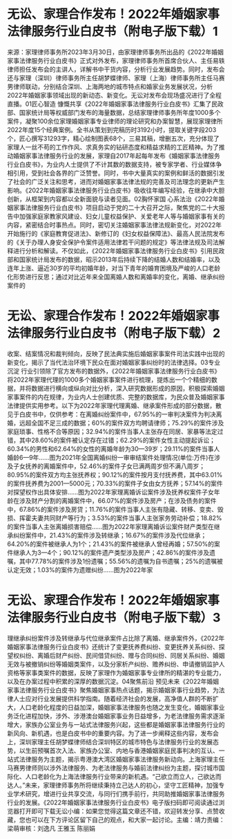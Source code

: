 # 无讼、家理合作发布！2022年婚姻家事法律服务行业白皮书（附电子版下载）1

来源：家理律师事务所2023年3月30日，由家理律师事务所出品的《2022年婚姻家事法律服务行业白皮书》正式对外发布，家理律师事务所首席合伙人、主任易轶律师担任发布会的主讲人，详解书中干货内容，分析行业发展趋势。同时，发布会还与家理（深圳）律师事务所主任胡梦蝶律师、家理（上海）律师事务所主任马赛男律师联动，分别结合深圳、上海两地的城市特点和婚家业务发展状况，分析2022年婚姻家事领域出现的新动态、新变化。无讼对发布会现场盛况进行了全程直播。01匠心智造 慷慨共享《2022年婚姻家事法律服务行业白皮书》汇集了民政部、国家统计局等权威部门发布的海量数据，总结家理律师事务所年度1000多个案件，凝聚100余位家理婚姻家事专业律师的理论研究和办案智慧，展现家理律所2022年度15个经典案例。全书从策划到完稿历时3192小时，提取关键字段203个，匠心撰写31293字，精心绘制图表68个，三易其稿，增删五次，充分体现了家理人一丝不苟的工作作风、求真务实的钻研态度和精益求精的工匠精神。为了推动婚姻家事法律服务行业的发展，家理自2017年起每年发布《婚姻家事法律服务行业白皮书》，为业内人士提供了不计其数的数据支持，被专家学者、行业媒体争相引用，受到社会各界的广泛赞誉。同时，书中大量真实的案例和鲜活的数据引发了社会的广泛关注和思考，进而对婚姻家事法律法规的完善及司法理念的更新产生影响。《2022年婚姻家事法律服务行业白皮书》吸收往年编写经验，在继承中大胆创新，从框架到内容都以全新面貌与读者见面。02胸怀家国 心系法治《2022年婚姻家事法律服务行业白皮书》项目启动于党的二十大召开之际，聚焦党的二十大报告中加强家庭家教家风建设、妇女儿童权益保护、关爱老年人等与婚姻家事有关的内容，紧密结合时事热点。同时，密切关注婚姻家事法律法规新变化，对2022年开始施行的《家庭教育促进法》、新修订的《妇女权益保障法》、最高人民法院发布的《关于办理人身安全保护令案件适用法律若干问题的规定》等法律法规及司法解释进行分析和解读。不仅如此，《2022年婚姻家事法律服务行业白皮书》引用民政部和国家统计局发布的数据，昭示2013年后持续下降的结婚人数和结婚率，以及连年上涨、逼近30岁的平均初婚年龄，对当下青年的婚育困境及严峻的人口老龄化形势进行反思；通过对比近年来全国离婚人数和离婚率的变化，离婚、继承纠纷案件的

# 无讼、家理合作发布！2022年婚姻家事法律服务行业白皮书（附电子版下载）2

收案、结案情况和裁判倾向，反映了民法典实施后婚姻家事案件司法实践中出现的新变化，揭示了当代法治环境下民众在面对婚姻家事纠纷时的法律选择。03专业沉淀 行业引领除了官方发布的数据外，《2022年婚姻家事法律服务行业白皮书》将2022年家理代理的1000多个婚姻家事案件进行梳理，提炼出一个个精细的数据，并将数据进行横向或纵向对比分析，深入研究数据形成的原因，积极探索婚姻家事案件的内在规律，为业内人士创建优质、完整的数据库，为民众普及婚姻家事法律提供实用参考。以下为2022年家理代理离婚、继承案件形成的部分数据，散见于白皮书中，仅供参考：在离婚纠纷案件中，67.95%的一审判决案件为判决离婚，远超全国不足三成的数据；60%的案件双方均聘请律师；75.29%的案件涉及家庭琐事、性格不合等原因；32.94%的案件当事人主张存在同居、家暴等法定过错，其中28.60%的案件被认定存在过错；62.29%的案件女性主动提起诉讼；60.34%的男性和62.64%的女性的离婚年龄为30—39岁；29.11%的案件当事人婚龄6—9年……图为2021年全国离婚纠纷一审审结案件处理情况(单位:万件)在涉及子女抚养的离婚案件中，52.46%的案件子女已满两周岁但不满八周岁；80.95%的案件双方均主张抚养权；90.12%的案件按月支付抚养费，其中63.01%的案件抚养费为2001—5000元；70.33%的案件子女由女方抚养；57.14%的案件对探望权作出具体安排……图为2022年家理离婚诉讼案件涉及抚养权案件子女年龄在涉及财产分割的离婚案件中，66.07%的案件涉及房产；在涉及债务的案件中，67.86%的案件涉及房贷；11.76%的案件当事人主张有隐藏、转移、变卖、毁损、挥霍夫妻共同财产等行为；3.53%的案件当事人主张家务劳动补偿；18.82%的案件当事人主张离婚损害赔偿……图为2022年家理离婚诉讼案件财产类型在继承纠纷案件中，21.43%的案件涉及转继承；16.67%的案件涉及代位继承；64.20%的案件被继承人为1个；21.43%的案件被继承人曾经再婚；57.50%的案件继承人为3—4个；90.12%的案件遗产类型涉及房产；42.86%的案件涉及遗嘱，其中77.78%的案件涉及1份遗嘱；55.56%的遗嘱为自书遗嘱；25%的遗嘱被认定无效；1.03%的案件为遗赠纠纷……图为2022年家

# 无讼、家理合作发布！2022年婚姻家事法律服务行业白皮书（附电子版下载）3

理继承纠纷案件涉及转继承与代位继承案件占比除了离婚、继承案件外，《2022年婚姻家事法律服务行业白皮书》还统计了变更抚养费纠纷、变更抚养关系纠纷、探望权纠纷、离婚后财产纠纷、民间借贷纠纷、赠与合同纠纷、同居关系纠纷、婚姻无效与被撤销纠纷等婚姻类案件，以及分家析产纠纷、赡养纠纷、申请撤销监护人资格等家事类案件的数据，反映了家理作为婚姻家事专业律所的精湛的专业能力，以及在办案过程中积累的深厚的数据沉淀。04聚焦前沿 预见未来《2022年婚姻家事法律服务行业白皮书》聚焦婚姻家事热点话题，揭示婚姻家事行业趋势，为法律人士应对行业发展提供科学指南。随着经济社会的发展，高净值人群的不断扩大，人口老龄化程度的日益加深，婚姻家事法律服务也随之发生变化，婚姻家事业务泛化进程加快，涉外、涉港澳台婚姻家事业务日益增多，为老法律服务需求逐渐增大，家族办公室业务与一站式法律服务兴起，这些都是婚姻家事法律服务行业的新风向、新机遇，也是白皮书中的重要内容。为了进一步阐释这些内容，发布会上，深圳家理主任胡梦蝶律师结合深圳特区的城市特色与法律服务行业的发展态势，以生前预嘱首次入法、家族办公室、内地与香港婚姻家庭民事判决的互认、一站式法律服务为主题，揭示粤港澳大湾区婚姻家事法律服务新动向。上海家理主任马赛男律师则以涉外法律服务、为老法律服务与婚前法律纠纷为主题，探讨城市国际化、人口老龄化为上海法律服务行业带来的新机遇。“己欲立而立人，己欲达而达人。”未来，家理律师事务所将继续秉持立己达人的初心，坚守工匠精神，加强专业学术研究，增进行业共享交流，与同行们携手前行，共同助推婚姻家事法律服务行业的发展。《2022年婚姻家事法律服务行业白皮书》电子版扫码即可阅读通过浏览器打开即可下载无讼小编：如果您觉得这篇文章还不错，欢迎转发分享、点赞收藏，您也可以在下方评论区留下自己的观点，和大家一起讨论。主编：靖力责编：梁萌审核：刘逸凡 王雅玉 陈丽娟


